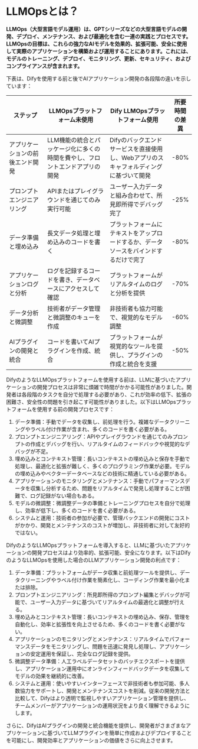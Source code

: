 # LLMOpsとは？

**LLMOps（大型言語モデル運用）は、GPTシリーズなどの大型言語モデルの開発、デプロイ、メンテナンス、および最適化を含む一連の実践とプロセスです。LLMOpsの目標は、これらの強力なAIモデルを効果的、拡張可能、安全に使用して実際のアプリケーションを構築および運用することにあります。これには、モデルのトレーニング、デプロイ、モニタリング、更新、セキュリティ、およびコンプライアンスが含まれます。**

下表は、Difyを使用する前と後でAIアプリケーション開発の各段階の違いを示しています：

<table><thead><tr><th width="199">ステップ</th><th width="293">LLMOpsプラットフォーム未使用</th><th width="289">Dify LLMOpsプラットフォーム使用</th><th>所要時間の差異</th></tr></thead><tbody><tr><td>アプリケーションの前後エンド開発</td><td>LLM機能の統合とパッケージ化に多くの時間を費やし、フロントエンドアプリの開発</td><td>Difyのバックエンドサービスを直接使用し、Webアプリのスキャフォルディングに基づいて開発</td><td>-80%</td></tr><tr><td>プロンプトエンジニアリング</td><td>APIまたはプレイグラウンドを通じてのみ実行可能</td><td>ユーザー入力データと組み合わせて、所見即所得でデバッグ完了</td><td>-25%</td></tr><tr><td>データ準備と埋め込み</td><td>長文データ処理と埋め込みのコードを書く</td><td>プラットフォームにテキストをアップロードするか、データソースをバインドするだけで完了</td><td>-80%</td></tr><tr><td>アプリケーションログと分析</td><td>ログを記録するコードを書き、データベースにアクセスして確認</td><td>プラットフォームがリアルタイムのログと分析を提供</td><td>-70%</td></tr><tr><td>データ分析と微調整</td><td>技術者がデータ管理と微調整のキューを作成</td><td>非技術者も協力可能で、視覚的なモデル調整</td><td>-60%</td></tr><tr><td>AIプラグインの開発と統合</td><td>コードを書いてAIプラグインを作成、統合</td><td>プラットフォームが視覚的なツールを提供し、プラグインの作成と統合を支援</td><td>-50%</td></tr></tbody></table>

DifyのようなLLMOpsプラットフォームを使用する前は、LLMに基づいたアプリケーションの開発プロセスは非常に煩雑で時間がかかる可能性がありました。開発者は各段階のタスクを自分で処理する必要があり、これが効率の低下、拡張の困難さ、安全性の問題を引き起こす可能性がありました。以下はLLMOpsプラットフォームを使用する前の開発プロセスです：

1. データ準備：手動でデータを収集し、前処理を行う。複雑なデータクリーニングやラベル付け作業が含まれ、多くのコードを書く必要がある。
2. プロンプトエンジニアリング：APIやプレイグラウンドを通じてのみプロンプトの作成とデバッグを行い、リアルタイムのフィードバックや視覚的なデバッグが不足。
3. 埋め込みとコンテキスト管理：長いコンテキストの埋め込みと保存を手動で処理し、最適化と拡張が難しく、多くのプログラミング作業が必要。モデルの埋め込みやベクターデータベースなどの技術に精通している必要がある。
4. アプリケーションのモニタリングとメンテナンス：手動でパフォーマンスデータを収集し分析するため、問題をリアルタイムで発見し処理することが困難で、ログ記録がない場合もある。
5. モデルの微調整：微調整データの準備とトレーニングプロセスを自分で処理し、効率が低下し、多くのコードを書く必要がある。
6. システムと運用：技術者の参加が必要で、管理バックエンドの開発にコストがかかり、開発とメンテナンスのコストが増加し、非技術者に対して友好的ではない。

DifyのようなLLMOpsプラットフォームを導入すると、LLMに基づいたアプリケーションの開発プロセスはより効率的、拡張可能、安全になります。以下はDifyのようなLLMOpsを使用した場合のLLMアプリケーション開発の利点です：

1. データ準備：プラットフォームがデータ収集と前処理ツールを提供し、データクリーニングやラベル付け作業を簡素化し、コーディング作業を最小化または排除。
2. プロンプトエンジニアリング：所見即所得のプロンプト編集とデバッグが可能で、ユーザー入力データに基づいてリアルタイムの最適化と調整が行える。
3. 埋め込みとコンテキスト管理：長いコンテキストの埋め込み、保存、管理を自動化し、効率と拡張性を向上させるため、多くのコードを書く必要がない。
4. アプリケーションのモニタリングとメンテナンス：リアルタイムでパフォーマンスデータをモニタリングし、問題を迅速に発見し処理し、アプリケーションの安定運用を保証し、完全なログ記録を提供。
5. 微調整データ準備：人工ラベルデータセットのバッチエクスポートを提供し、アプリケーション運用中にオンラインフィードバックデータを収集してモデルの効果を継続的に改善。
6. システムと運用：使いやすいインターフェースで非技術者も参加可能、多人数協力をサポートし、開発とメンテナンスコストを削減。従来の開発方法と比較して、Difyはより透明で監視しやすいアプリケーション管理を提供し、チームメンバーがアプリケーションの運用状況をより良く理解できるようにします。

さらに、DifyはAIプラグインの開発と統合機能を提供し、開発者がさまざまなアプリケーションに基づいてLLMプラグインを簡単に作成およびデプロイすることを可能にし、開発効率とアプリケーションの価値をさらに向上させます。